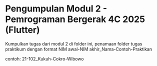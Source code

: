 # Pengumpulan Modul 2 - Pemrograman Bergerak 4C 2025 (Flutter)

Kumpulkan tugas dari modul 2 di folder ini, penamaan folder tugas praktikum dengan format NIM awal-NIM akhir_Nama-Contoh-Praktikan

contoh: 21-102_Kukuh-Cokro-Wibowo